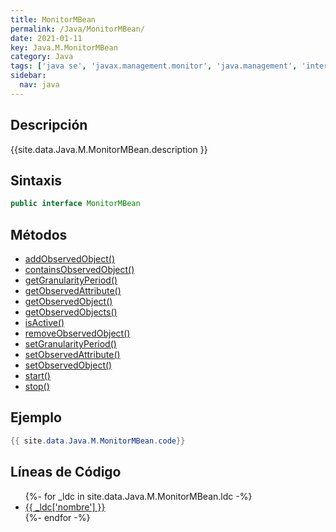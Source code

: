 ```yaml
---
title: MonitorMBean
permalink: /Java/MonitorMBean/
date: 2021-01-11
key: Java.M.MonitorMBean
category: Java
tags: ['java se', 'javax.management.monitor', 'java.management', 'interface java', 'Java 1.5']
sidebar: 
  nav: java
---
```


## Descripción
{{site.data.Java.M.MonitorMBean.description }}

## Sintaxis
~~~java
public interface MonitorMBean
~~~

## Métodos
* [addObservedObject()](/Java/MonitorMBean/addObservedObject)
* [containsObservedObject()](/Java/MonitorMBean/containsObservedObject)
* [getGranularityPeriod()](/Java/MonitorMBean/getGranularityPeriod)
* [getObservedAttribute()](/Java/MonitorMBean/getObservedAttribute)
* [getObservedObject()](/Java/MonitorMBean/getObservedObject)
* [getObservedObjects()](/Java/MonitorMBean/getObservedObjects)
* [isActive()](/Java/MonitorMBean/isActive)
* [removeObservedObject()](/Java/MonitorMBean/removeObservedObject)
* [setGranularityPeriod()](/Java/MonitorMBean/setGranularityPeriod)
* [setObservedAttribute()](/Java/MonitorMBean/setObservedAttribute)
* [setObservedObject()](/Java/MonitorMBean/setObservedObject)
* [start()](/Java/MonitorMBean/start)
* [stop()](/Java/MonitorMBean/stop)

## Ejemplo
~~~java
{{ site.data.Java.M.MonitorMBean.code}}
~~~

## Líneas de Código
<ul>
{%- for _ldc in site.data.Java.M.MonitorMBean.ldc -%}
   <li>
       <a href="{{_ldc['url'] }}">{{ _ldc['nombre'] }}</a>
   </li>
{%- endfor -%}
</ul>
